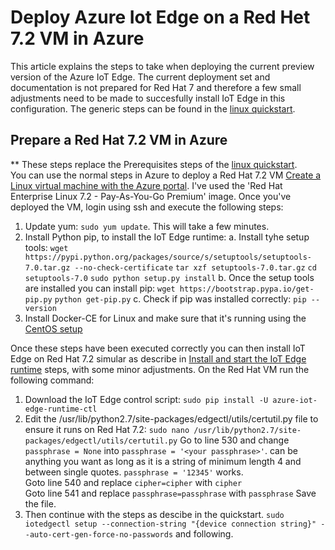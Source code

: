 # Deploy Azure Iot Edge on a Red Het 7.2 VM in Azure 
This article explains the steps to take when deploying the current preview version of the Azure IoT Edge. The current deployment set and documentation is not prepared for Red Hat 7 and therefore a few small adjustments need to be made to succesfully install IoT Edge in this configuration. The generic steps can be found in the [linux quickstart](https://docs.microsoft.com/en-us/azure/iot-edge/quickstart-linux).

## Prepare a Red Hat 7.2 VM in Azure
** These steps replace the Prerequisites steps of the [linux quickstart](https://docs.microsoft.com/en-us/azure/iot-edge/quickstart-linux#prerequisites).<br>
You can use the normal steps in Azure to deploy a Red Hat 7.2 VM [Create a Linux virtual machine with the Azure portal](https://docs.microsoft.com/en-us/azure/virtual-machines/linux/quick-create-portal). I've used the 'Red Hat Enterprise Linux 7.2 - Pay-As-You-Go Premium' image. Once you've deployed the VM, login using ssh and execute the following steps:
1.  Update yum: `sudo yum update`. This will take a few minutes.
2.  Install Python pip, to install the IoT Edge runtime: 
    a.  Install tyhe setup tools:
        `wget https://pypi.python.org/packages/source/s/setuptools/setuptools-7.0.tar.gz --no-check-certificate`
        `tar xzf setuptools-7.0.tar.gz`
        `cd setuptools-7.0`
        `sudo python setup.py install`
    b.  Once the setup tools are installed you can install pip:
        `wget https://bootstrap.pypa.io/get-pip.py`
        `python get-pip.py`
    c.  Check if pip was installed correctly:
        `pip --version`
3.  Install Docker-CE for Linux and make sure that it's running using the [CentOS setup](https://docs.docker.com/install/linux/docker-ce/centos/)

Once these steps have been executed correctly you can then install IoT Edge on Red Hat 7.2 simular as describe in [Install and start the IoT Edge runtime](https://docs.microsoft.com/en-us/azure/iot-edge/quickstart-linux#install-and-start-the-iot-edge-runtime) steps, with some minor adjustments.
On the Red Hat VM run the following command: 
1.  Download the IoT Edge control script:
    `sudo pip install -U azure-iot-edge-runtime-ctl`
2.  Edit the /usr/lib/python2.7/site-packages/edgectl/utils/certutil.py file to ensure it runs on Red Hat 7.2:
    `sudo nano /usr/lib/python2.7/site-packages/edgectl/utils/certutil.py`
    Go to line 530 and change `passphrase = None` into `passphrase = '<your passphrase>'`. <your passphrase> can be anything you want as long as it is a string of minimum length 4 and between single quotes. `passphrase = '12345'` works.<br>
    Goto line 540 and replace `cipher=cipher` with `cipher`<br>
    Goto line 541 and replace `passphrase=passphrase` with `passphrase`
    Save the file.
3.  Then continue with the steps as descibe in the quickstart. `sudo iotedgectl setup --connection-string "{device connection string}" --auto-cert-gen-force-no-passwords` and following.
